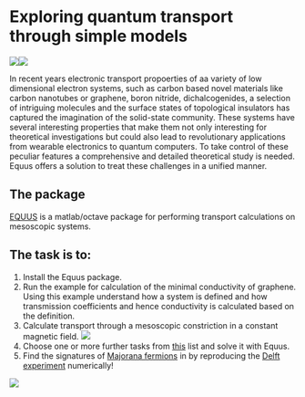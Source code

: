 # Exploring quantum transport through simple models 

![](http://eqt.elte.hu/EQuUs/html/logo_equus.jpg)![](http://eqt.elte.hu/sites/default/files/topic_icons.jpg)


In recent years electronic transport propoerties of aa variety of low dimensional electron systems, such as carbon based novel materials like carbon nanotubes or graphene, boron nitride, dichalcogenides, a selection of intriguing molecules and the surface states of topological insulators has captured the imagination of the solid-state community. These systems have several interesting properties that make them not only interesting for theoretical investigations but could also lead to revolutionary applications from wearable electronics to quantum computers. To take control of these peculiar features a comprehensive and detailed theoretical study is needed. Equus offers a solution to treat these challenges in a unified manner.


## The package

[EQUUS](http://eqt.elte.hu/EQuUs/html/)  is a matlab/octave package for performing transport calculations on mesoscopic systems.

## The task is to:

1. Install the Equus package.
2. Run the example for calculation of the minimal conductivity of graphene. Using this example understand how a system is defined and how transmission coefficients and hence conductivity is calculated based on the definition. 
3. Calculate transport through a mesoscopic constriction in a constant magnetic field. 
  ![](http://oroszl.web.elte.hu/mezo/constrictBfield.png)
4. Choose one or more further tasks from [this](http://oroszl.web.elte.hu/mezo/Tasks.html) list and solve it with Equus.
5. Find the signatures of [Majorana fermions](https://en.wikipedia.org/wiki/Majorana_fermion) in by reproducing the [Delft experiment](https://www.nature.com/articles/nature26142) numerically!

![](https://media.springernature.com/m685/nature-assets/nature/journal/v556/n7699/images/nature26142-f1.jpg)

